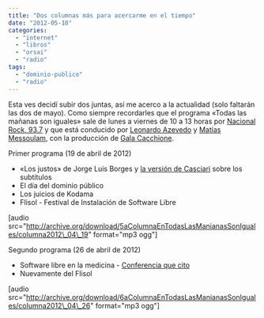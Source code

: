 ```yaml
---
title: "Dos columnas más para acercarme en el tiempo"
date: "2012-05-10"
categories: 
  - "internet"
  - "libros"
  - "orsai"
  - "radio"
tags: 
  - "dominio-publico"
  - "radio"
---
```


Esta ves decidí subir dos juntas, así me acerco a la actualidad (solo faltarán las dos de mayo). Como siempre recordarles que el programa «Todas las mañanas son iguales» sale de lunes a viernes de 10 a 13 horas por [Nacional Rock, 93.7](http://radionacional.com.ar/) y que está conducido por [Leonardo Azevedo](https://twitter.com/#!/leosegba) y [Matías Messoulam](https://twitter.com/#!/mesussa), con la producción de [Gala Cacchione](https://twitter.com/#!/galarinac).

Primer programa (19 de abril de 2012)

- «Los justos» de Jorge Luis Borges y [la versión de Casciari](http://editorialorsai.com/blog/post/los_justos) sobre los subtítulos
- El día del dominio público
- Los juicios de Kodama
- Flisol - Festival de Instalación de Software Libre

\[audio src="http://archive.org/download/5aColumnaEnTodasLasManianasSonIguales/columna2012\_04\_19" format="mp3 ogg"\]

Segundo programa (26 de abril de 2012)

- Software libre en la medicina - [Conferencia que cito](http://bit.ly/tlmsi01)
- Nuevamente del Flisol

\[audio src="http://archive.org/download/6aColumnaEnTodasLasManianasSonIguales/columna2012\_04\_26" format="mp3 ogg"\]
